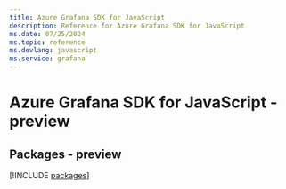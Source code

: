 ```yaml
---
title: Azure Grafana SDK for JavaScript
description: Reference for Azure Grafana SDK for JavaScript
ms.date: 07/25/2024
ms.topic: reference
ms.devlang: javascript
ms.service: grafana
---
```

# Azure Grafana SDK for JavaScript - preview
## Packages - preview
[!INCLUDE [packages](grafana-index.md)]